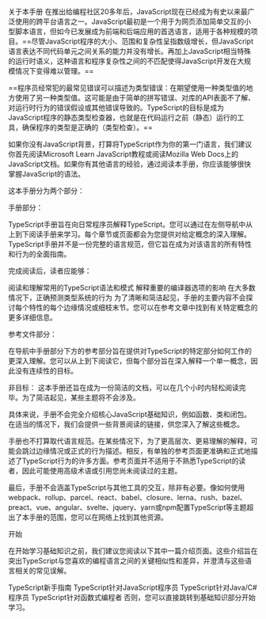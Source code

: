关于本手册
在推出给编程社区20多年后，JavaScript现在已经成为有史以来最广泛使用的跨平台语言之一。JavaScript最初是一个用于为网页添加简单交互的小型脚本语言，但如今已发展成为前端和后端应用的首选语言，适用于各种规模的项目。==尽管JavaScript程序的大小、范围和复杂性呈指数级增长，但JavaScript语言表达不同代码单元之间关系的能力并没有增长。再加上JavaScript相当特殊的运行时语义，这种语言和程序复杂性之间的不匹配使得JavaScript开发在大规模情况下变得难以管理。==

==程序员经常犯的最常见错误可以描述为类型错误：在期望使用一种类型值的地方使用了另一种类型值。这可能是由于简单的拼写错误、对库的API表面不了解、对运行时行为的错误假设或其他错误导致的。TypeScript的目标是成为JavaScript程序的静态类型检查器，也就是在代码运行之前（静态）运行的工具，确保程序的类型是正确的（类型检查）。==

如果你没有JavaScript背景，打算将TypeScript作为你的第一门语言，我们建议你首先阅读Microsoft Learn JavaScript教程或阅读Mozilla Web Docs上的JavaScript文档。如果你有其他语言的经验，通过阅读本手册，你应该能够很快掌握JavaScript的语法。



这本手册分为两个部分：

手册部分：

TypeScript手册旨在向日常程序员解释TypeScript。您可以通过在左侧导航中从上到下阅读手册来学习。每个章节或页面都会为您提供对给定概念的深入理解。TypeScript手册并不是一份完整的语言规范，但它旨在成为对该语言的所有特性和行为的全面指南。

完成阅读后，读者应能够：

阅读和理解常用的TypeScript语法和模式
解释重要的编译器选项的影响
在大多数情况下，正确预测类型系统的行为
为了清晰和简洁起见，手册的主要内容不会探讨每个特性的每个边缘情况或细枝末节。您可以在参考文章中找到有关特定概念的更多详细信息。

参考文件部分：

在导航中手册部分下方的参考部分旨在提供对TypeScript的特定部分如何工作的更深入理解。您可以从上到下阅读它，但每个部分旨在深入解释一个单一概念，因此没有连续性的目标。



非目标：
这本手册还旨在成为一份简洁的文档，可以在几个小时内轻松阅读完毕。为了简洁起见，某些主题将不会涉及。

具体来说，手册不会完全介绍核心JavaScript基础知识，例如函数、类和闭包。在适当的情况下，我们会提供一些背景阅读的链接，供您深入了解这些概念。

手册也不打算取代语言规范。在某些情况下，为了更高层次、更易理解的解释，可能会跳过边缘情况或正式的行为描述。相反，有单独的参考页面更准确和正式地描述了TypeScript行为的许多方面。参考页面并不适用于不熟悉TypeScript的读者，因此可能使用高级术语或引用您尚未阅读过的主题。

最后，手册不会涵盖TypeScript与其他工具的交互，除非有必要。像如何使用webpack、rollup、parcel、react、babel、closure、lerna、rush、bazel、preact、vue、angular、svelte、jquery、yarn或npm配置TypeScript等主题超出了本手册的范围，您可以在网络上找到其他资源。



开始

在开始学习基础知识之前，我们建议您阅读以下其中一篇介绍页面。这些介绍旨在突出TypeScript与您喜欢的编程语言之间的关键相似性和差异，并澄清与这些语言相关的常见误解。

TypeScript新手指南
TypeScript针对JavaScript程序员
TypeScript针对Java/C#程序员
TypeScript针对函数式编程者
否则，您可以直接跳转到基础知识部分开始学习。